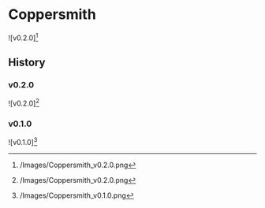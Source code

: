 # Coppersmith

![v0.2.0][^v0.2.0]

## History

### v0.2.0

![v0.2.0][^v0.2.0]

### v0.1.0

![v0.1.0][^v0.1.0]

[^v0.1.0]: /Images/Coppersmith_v0.1.0.png
[^v0.2.0]: /Images/Coppersmith_v0.2.0.png
